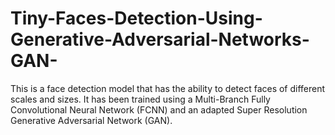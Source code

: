 # Tiny-Faces-Detection-Using-Generative-Adversarial-Networks-GAN-
This is a face detection model that has the ability to detect faces of different scales and sizes. It has been trained using a Multi-Branch Fully Convolutional Neural Network (FCNN) and an adapted Super Resolution Generative Adversarial Network (GAN).

